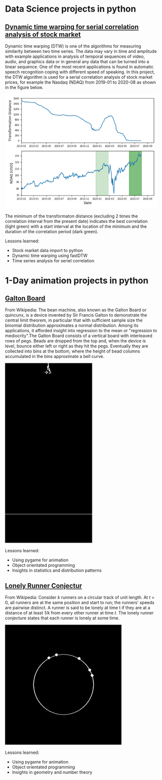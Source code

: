 # Data Science projects in python

## [Dynamic time warping for serial correlation analysis of stock market](https://github.com/TimoKropp/DTW-stock-analysis/blob/master/dtw_stock_analysis.py)

Dynamic time warping (DTW) is one of the algorithms for measuring similarity between two time series. The data may vary in time and amplitude with example applications in analysis of temporal sequences of video, audio, and graphics data or in general any data that can be turned into a linear sequence. One of the most recent applications is found in automatic speech recognition coping with different speed of speaking. In this project, the DTW algorithm is used for a serial correlation analysis of stock market prices, for example the Nasdaq (NDAQ) from 2019-01 to 2020-08 as shown in the figure below.

 ![](/images/stock_analysis.png)
 
The minimum of the transformaton distance (excluding 2 times the correlation interval from the present date) indicates the best correlation (light green) with a start interval at the location of the minimum and the duration of the correlation period (dark green). 

Lessons learned:  
* Stock market data import to python
* Dynamic time warping using fastDTW
* Time series analysis for seriel correlation

# 1-Day animation projects in python

## [Galton Board](https://github.com/Timokko/GaltonBoard/blob/master/GaltonBoard.py)
From Wikipedia:
The bean machine, also known as the Galton Board or quincunx, is a device invented by Sir Francis Galton to demonstrate the central limit theorem, in particular that with sufficient sample size the binomial distribution approximates a normal distribution. Among its applications, it afforded insight into regression to the mean or "regression to mediocrity".The Galton Board consists of a vertical board with interleaved rows of pegs. Beads are dropped from the top and, when the device is level, bounce either left or right as they hit the pegs. Eventually they are collected into bins at the bottom, where the height of bead columns accumulated in the bins approximate a bell curve.

 ![](/images/galton.gif)
 
Lessons learned:  
* Using pygame for animation
* Object orientated programming
* Insights in statistics and distribution patterns

## [Lonely Runner Conjectur](https://github.com/TimoKropp/LonelyRunner/blob/master/lonely_runner.py)
From Wikipedia:
Consider *k* runners on a circular track of unit length. At *t* = 0, all runners are at the same position and start to run; the runners' speeds are pairwise distinct. A runner is said to be lonely at time t if they are at a distance of at least *1/k* from every other runner at time *t*. The lonely runner conjecture states that each runner is lonely at some time.

 ![](/images/lonely_runner.gif)
 
 Lessons learned:    
* Using pygame for animation
* Object orientated programming
* Insights in geometry and number theory
